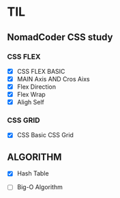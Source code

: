 TIL
=============

NomadCoder CSS study
------

### CSS FLEX

- [x] CSS FLEX BASIC 
- [x] MAIN Axis AND Cros Aixs
- [x] Flex Direction
- [x] Flex Wrap
- [x] Aligh Self

### CSS GRID

- [x] CSS Basic CSS Grid

ALGORITHM
-------

- [x] Hash Table 
- [ ] Big-O Algorithm


